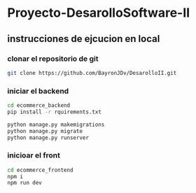 # Proyecto-DesarolloSoftware-II

## instrucciones de ejcucion en local

### clonar el repositorio de git 
```bash
git clone https://github.com/BayronJDv/DesarolloII.git
```

### iniciar el backend 
```bash 
cd ecommerce_backend
pip install -r rquirements.txt
```
```python
python manage.py makemigrations
python manage.py migrate 
python manage.py runserver
```
### inicioar el front 

```bash 
cd ecommerce_frontend
npm i 
npm run dev 